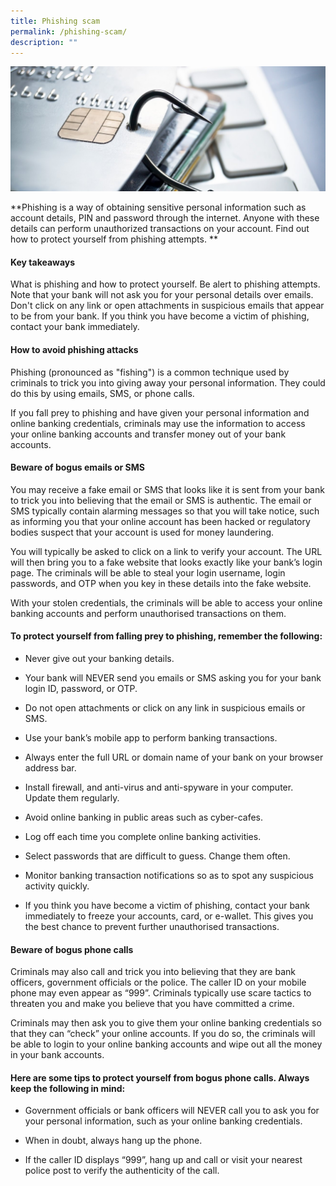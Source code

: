 ```yaml
---
title: Phishing scam
permalink: /phishing-scam/
description: ""
---
```

![](/images/phishing.jfif)

**Phishing is a way of obtaining sensitive personal information such as account details, PIN and password through the internet. Anyone with these details can perform unauthorized transactions on your account. Find out how to protect yourself from phishing attempts.
**

#### Key takeaways
What is phishing and how to protect yourself.
Be alert to phishing attempts. Note that your bank will not ask you for your personal details over emails.
Don't click on any link or open attachments in suspicious emails that appear to be from your bank.
If you think you have become a victim of phishing, contact your bank immediately.

#### How to avoid phishing attacks
Phishing (pronounced as "fishing") is a common technique used by criminals to trick you into giving away your personal information.  They could do this by using emails, SMS, or phone calls.

If you fall prey to phishing and have given your personal information and online banking credentials, criminals may use the information to access your online banking accounts and transfer money out of your bank accounts.

#### Beware of bogus emails or SMS
You may receive a fake email or SMS that looks like it is sent from your bank to trick you into believing that the email or SMS is authentic. The email or SMS typically contain alarming messages so that you will take notice, such as informing you that your online account has been hacked or regulatory bodies suspect that your account is used for money laundering.

You will typically be asked to click on a link to verify your account. The URL will then bring you to a fake website that looks exactly like your bank’s login page. The criminals will be able to steal your login username, login passwords, and OTP when you key in these details into the fake website.

With your stolen credentials, the criminals will be able to access your online banking accounts and perform unauthorised transactions on them. 

#### To protect yourself from falling prey to phishing, remember the following:

* Never give out your banking details.

* Your bank will NEVER send you emails or SMS asking you for your bank login ID, password, or OTP.

* Do not open attachments or click on any link in suspicious emails or SMS.

* Use your bank’s mobile app to perform banking transactions.

* Always enter the full URL or domain name of your bank on your browser address bar.

* Install firewall, and anti-virus and anti-spyware in your computer. Update them regularly.

* Avoid online banking in public areas such as cyber-cafes.

* Log off each time you complete online banking activities.

* Select passwords that are difficult to guess. Change them often.

* Monitor banking transaction notifications so as to spot any suspicious activity quickly.

* If you think you have become a victim of phishing, contact your bank immediately to freeze your accounts, card, or e-wallet. This gives you the best chance to prevent further unauthorised transactions.

#### Beware of bogus phone calls
Criminals may also call and trick you into believing that they are bank officers, government officials or the police. The caller ID on your mobile phone may even appear as “999”. Criminals typically use scare tactics to threaten you and make you believe that you have committed a crime.

Criminals may then ask you to give them your online banking credentials so that they can “check” your online accounts. If you do so, the criminals will be able to login to your online banking accounts and wipe out all the money in your bank accounts.

#### Here are some tips to protect yourself from bogus phone calls. Always keep the following in mind:

* Government officials or bank officers will NEVER call you to ask you for your personal information, such as your online banking credentials.

* When in doubt, always hang up the phone.

* If the caller ID displays “999”, hang up and call or visit your nearest police post to verify the authenticity of the call.